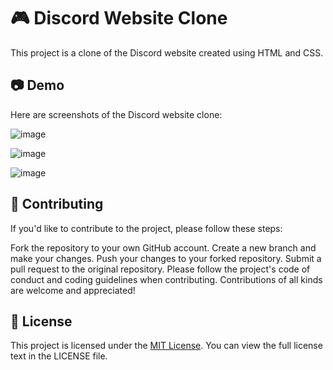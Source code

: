 # 🎮 Discord Website Clone

This project is a clone of the Discord website created using HTML and CSS.

## 📷 Demo

Here are screenshots of the Discord website clone:

![image](https://github.com/HimeshKohad/Discord-Clone/assets/107066424/54dabb71-6fd3-4574-bd51-c70b8c1b7519)

![image](https://github.com/HimeshKohad/Discord-Clone/assets/107066424/46421ee7-4348-4c16-97d0-9b2271b56ec6)

![image](https://github.com/HimeshKohad/Discord-Clone/assets/107066424/646c3e41-bac6-467c-89d8-e986a67b3a7a)


## 🤝 Contributing

If you'd like to contribute to the project, please follow these steps:

Fork the repository to your own GitHub account.
Create a new branch and make your changes.
Push your changes to your forked repository.
Submit a pull request to the original repository.
Please follow the project's code of conduct and coding guidelines when contributing. Contributions of all kinds are welcome and appreciated!

## 📄 License

This project is licensed under the [MIT License](https://github.com/HimeshKohad/Discord-Clone/blob/main/LICENSE). You can view the full license text in the LICENSE file.
